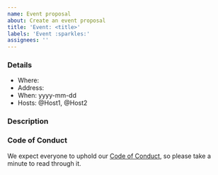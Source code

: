 ```yaml
---
name: Event proposal
about: Create an event proposal
title: 'Event: <title>'
labels: 'Event :sparkles:'
assignees: ''
---
```


### Details

- Where: <location name>
- Address: <location address>
- When: yyyy-mm-dd
- Hosts: @Host1, @Host2

### Description

<!-- Short introduction/description of the event -->

### Code of Conduct

We expect everyone to uphold our [Code of Conduct](https://berlincodeofconduct.org/), so please take a minute to read through it.
